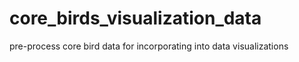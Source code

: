 # core_birds_visualization_data
pre-process core bird data for incorporating into data visualizations
